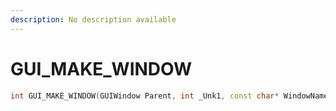 ```yaml
---
description: No description available 
---
```


# GUI_MAKE_WINDOW

```cpp
int GUI_MAKE_WINDOW(GUIWindow Parent, int _Unk1, const char* WindowName, const char* _Unk3);
```